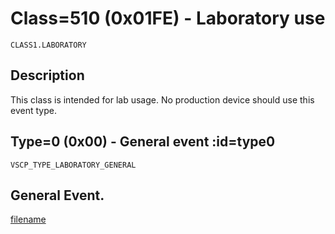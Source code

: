 # Class=510 (0x01FE) - Laboratory use

    CLASS1.LABORATORY

## Description

This class is intended for lab usage. No production device should use this event type. 

## Type=0 (0x00) - General event :id=type0
```
VSCP_TYPE_LABORATORY_GENERAL
```
General Event.
----

[filename](./bottom_copyright.md ':include')